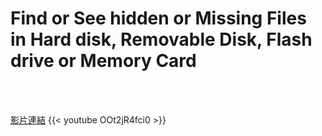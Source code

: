 # Find or See hidden or Missing Files in Hard disk, Removable Disk, Flash drive or Memory Card

<!--more-->
<!--260-->
<br><br/>

[影片連結](https://www.youtube.com/watch?v=OOt2jR4fci0)
{{< youtube OOt2jR4fci0 >}}
